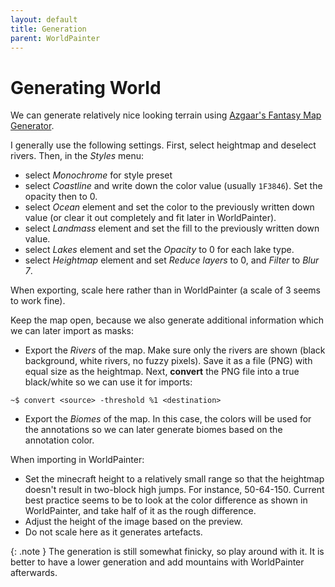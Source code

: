 ```yaml
---
layout: default
title: Generation
parent: WorldPainter
---
```


# Generating World

We can generate relatively nice looking terrain using [Azgaar's Fantasy Map
Generator](https://azgaar.github.io/Fantasy-Map-Generator/).

I generally use the following settings. First, select heightmap and deselect
rivers.  Then, in the *Styles* menu:

- select *Monochrome* for style preset
- select *Coastline* and write down the color value (usually `1F3846`). Set
  the opacity then to 0.
- select *Ocean* element and set the color to the previously written down
  value (or clear it out completely and fit later in WorldPainter).
- select *Landmass* element and set the fill to the previously written down
  value.
- select *Lakes* element and set the *Opacity* to 0 for each lake type.
- select *Heightmap* element and set *Reduce layers* to 0, and *Filter* to
  *Blur 7*.

When exporting, scale here rather than in WorldPainter (a scale of 3 seems to
work fine).

Keep the map open, because we also generate additional information which we can
later import as masks:

- Export the *Rivers* of the map. Make sure only the rivers are shown (black
  background, white rivers, no fuzzy pixels). Save it as a file (PNG) with equal
  size as the heightmap. Next, **convert** the PNG file into a true black/white
  so we can use it for imports:

```
~$ convert <source> -threshold %1 <destination>
```

- Export the *Biomes* of the map. In this case, the colors will be used for the
  annotations so we can later generate biomes based on the annotation color.

When importing in WorldPainter:

- Set the minecraft height to a relatively small range so that the heightmap 
  doesn't result in two-block high jumps. For instance, 50-64-150. Current best
  practice seems to be to look at the color difference as shown in WorldPainter,
  and take half of it as the rough difference. 
- Adjust the height of the image based on the preview.
- Do not scale here as it generates artefacts.

{: .note }
The generation is still somewhat finicky, so play around with it. It is better to
have a lower generation and add mountains with WorldPainter afterwards.

